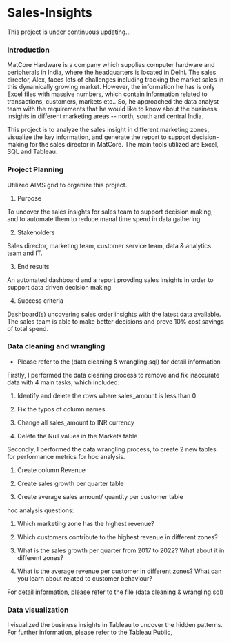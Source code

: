 # Sales-Insights

This project is under continuous updating...

### Introduction
MatCore Hardware is a company which supplies computer hardware and peripherals in India, where the headquarters is located in Delhi. The sales director, Alex, faces lots of challenges including tracking the market sales in this dynamically growing market. However, the information he has is only Excel files with massive numbers, which contain information related to transactions, customers, markets etc.. So, he approached the data analyst team with the requirements that he would like to know about the business insights in different marketing areas -- north, south and central India.

This project is to analyze the sales insight in different marketing zones, visualize the key information, and generate the report to support decision-making for the sales director in MatCore. The main tools utilized are Excel, SQL and Tableau.


### Project Planning
Utilized AIMS grid to organize this project.

1. Purpose

To uncover the sales insights for sales team to support decision making, and to automate them to reduce manal time spend in data gathering.

2. Stakeholders

Sales director, marketing team, customer service team, data & analytics team and IT.

3. End results

An automated dashboard and a report provding sales insights in order to support data driven decision making.

4. Success criteria

Dashboard(s) uncovering sales order insights with the latest data available.
The sales team is able to make better decisions and prove 10% cost savings of total spend.


### Data cleaning and wrangling
* Please refer to the (data cleaning & wrangling.sql) for detail information

Firstly, I performed the data cleaning process to remove and fix inaccurate data with 4 main tasks, which included:

1. Identify and delete the rows where sales_amount is less than 0

2. Fix the typos of column names

3. Change all sales_amount to INR currency

4. Delete the Null values in the Markets table

Secondly, I performed the data wrangling process, to create 2 new tables for performance metrics for hoc analysis.

1. Create column Revenue

2. Create sales growth per quarter table

3. Create average sales amount/ quantity per customer table

hoc analysis questions:

1. Which marketing zone has the highest revenue?

2. Which customers contribute to the highest revenue in different zones?

3. What is the sales growth per quarter from 2017 to 2022? What about it in different zones?

4. What is the average revenue per customer in different zones? What can you learn about related to customer behaviour?

For detail information, please refer to the file (data cleaning & wrangling.sql)

### Data visualization
I visualized the business insights in Tableau to uncover the hidden patterns.
For further information, please refer to the Tableau Public, 
